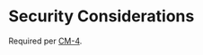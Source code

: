 
# Security Considerations

Required per [CM-4](https://nvd.nist.gov/800-53/Rev4/control/CM-4).

[comment]: # "Our SSP says 'The team ensures security implications are considered as part of the agile requirements refinement process by including a section in the issue template used as a basis for new work.'"
[comment]: # "Please do not remove this section without care."
[comment]: # "Note any security concerns that might be implicated in the change. 'None' is OK, but we must be explicit here."
